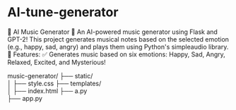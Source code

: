 # AI-tune-generator
🎵 AI Music Generator 🎵 An AI-powered music generator using Flask and GPT-2! This project generates musical notes based on the selected emotion (e.g., happy, sad, angry) and plays them using Python's simpleaudio library.  🚀 Features: ✅ Generates music based on six emotions: Happy, Sad, Angry, Relaxed, Excited, and Mysterious!

music-generator/
├── static/                   
│   ├── style.css
├── templates/                
│   ├── index.html
├── a.py                    
├── app.py                   


